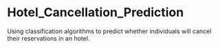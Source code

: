 # Hotel_Cancellation_Prediction
Using classification algorithms to predict whether individuals will cancel their reservations in an hotel.
